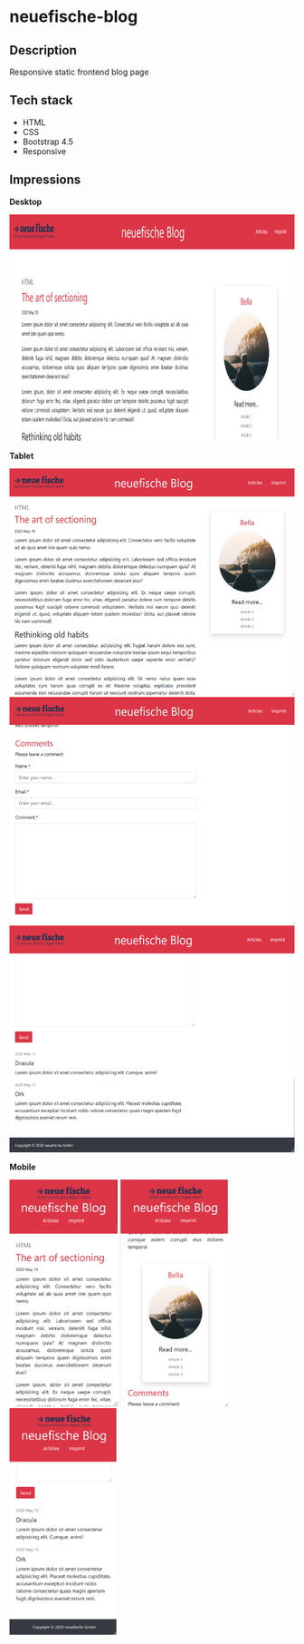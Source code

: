 # neuefische-blog

## Description

Responsive static frontend blog page

## Tech stack

- HTML
- CSS
- Bootstrap 4.5
- Responsive

## Impressions

**Desktop**

<img src="./screenshots/Screenshot-desktop.png" height="400">

**Tablet**

<img src="./screenshots/Screenshot-tablet-1.png" height="400"> 
<img src="./screenshots/Screenshot-tablet-2.png" height="400"> 
<img src="./screenshots/Screenshot-tablet-3.png" height="400">

**Mobile**

<img src="./screenshots/Screenshot-mobile-1.png" height="400"> <img src="./screenshots/Screenshot-mobile-2.png" height="400"> <img src="./screenshots/Screenshot-mobile-3.png" height="400">
